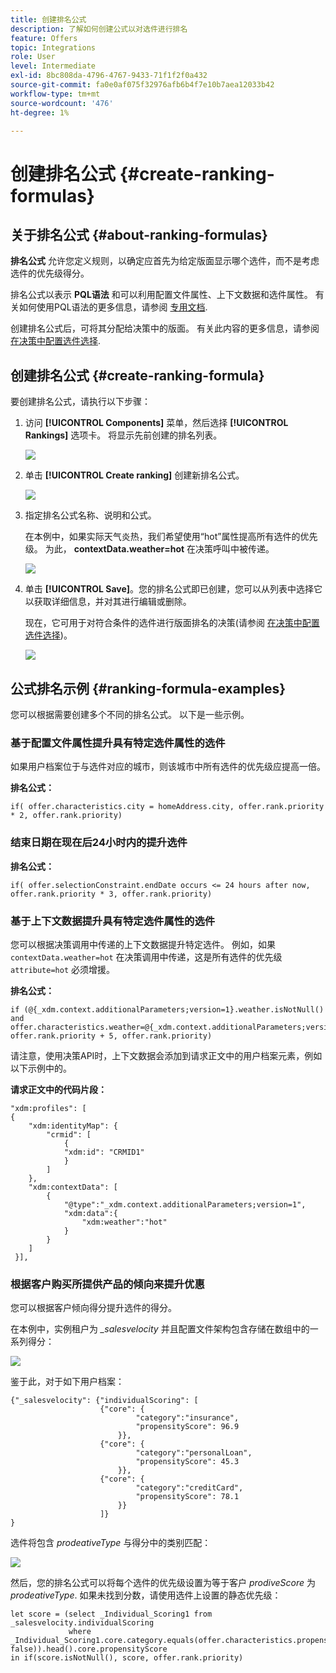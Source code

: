 ```yaml
---
title: 创建排名公式
description: 了解如何创建公式以对选件进行排名
feature: Offers
topic: Integrations
role: User
level: Intermediate
exl-id: 8bc808da-4796-4767-9433-71f1f2f0a432
source-git-commit: fa0e0af075f32976afb6b4f7e10b7aea12033b42
workflow-type: tm+mt
source-wordcount: '476'
ht-degree: 1%

---
```


# 创建排名公式 {#create-ranking-formulas}

## 关于排名公式 {#about-ranking-formulas}

**排名公式** 允许您定义规则，以确定应首先为给定版面显示哪个选件，而不是考虑选件的优先级得分。

排名公式以表示 **PQL语法** 和可以利用配置文件属性、上下文数据和选件属性。 有关如何使用PQL语法的更多信息，请参阅 [专用文档](https://experienceleague.adobe.com/docs/experience-platform/segmentation/pql/overview.html).

创建排名公式后，可将其分配给决策中的版面。 有关此内容的更多信息，请参阅 [在决策中配置选件选择](../offer-activities/configure-offer-selection.md).

## 创建排名公式 {#create-ranking-formula}

要创建排名公式，请执行以下步骤：

1. 访问 **[!UICONTROL Components]** 菜单，然后选择 **[!UICONTROL Rankings]** 选项卡。 将显示先前创建的排名列表。

   ![](../assets/rankings-list.png)

1. 单击 **[!UICONTROL Create ranking]** 创建新排名公式。

   ![](../assets/ranking-create-formula.png)

1. 指定排名公式名称、说明和公式。

   在本例中，如果实际天气炎热，我们希望使用“hot”属性提高所有选件的优先级。 为此， **contextData.weather=hot** 在决策呼叫中被传递。

   ![](../assets/ranking-syntax.png)

1. 单击 **[!UICONTROL Save]**。您的排名公式即已创建，您可以从列表中选择它以获取详细信息，并对其进行编辑或删除。

   现在，它可用于对符合条件的选件进行版面排名的决策(请参阅 [在决策中配置选件选择](../offer-activities/configure-offer-selection.md))。

   ![](../assets/ranking-formula-created.png)

## 公式排名示例 {#ranking-formula-examples}

您可以根据需要创建多个不同的排名公式。 以下是一些示例。

<!--
Boost by offer ID

Boost the priority of an offer with the offer ID *xcore:personalized-offer:13d213cd4cb328ec* by 5.

**Ranking formula:**

```
if( offer._id = "xcore:personalized-offer:13d213cd4cb328ec", offer.rank.priority + 5, offer.rank.priority)
```

Change the offer priority based on a certain profile attribute

Set the offer priority to 30 for offer *xcore:personalized-offer:13d213cd4cb328ec* if the user lives in the city of Bondi.

**Ranking formula:**

```
if( offer._id = "xcore:personalized-offer:13d213cd4cb328ec" and homeAddress.city.equals("Bondi", false), 30, offer.rank.priority)
```

Boost multiple offers by offer ID based on the presence of a profile's segment membership

Boost the priority of offers based on whether the user is a member of a priority segment, which is configured as an attribute in the offer.

**Ranking formula:**

```
if( segmentMembership.get("ups").get(offer.characteristics.prioritySegmentId).status in (["realized","existing"]), offer.rank.priority + 10, offer.rank.priority)
```
-->

### 基于配置文件属性提升具有特定选件属性的选件

如果用户档案位于与选件对应的城市，则该城市中所有选件的优先级应提高一倍。

**排名公式：**

```
if( offer.characteristics.city = homeAddress.city, offer.rank.priority * 2, offer.rank.priority)
```

### 结束日期在现在后24小时内的提升选件

**排名公式：**

```
if( offer.selectionConstraint.endDate occurs <= 24 hours after now, offer.rank.priority * 3, offer.rank.priority)
```

### 基于上下文数据提升具有特定选件属性的选件

您可以根据决策调用中传递的上下文数据提升特定选件。 例如，如果 `contextData.weather=hot` 在决策调用中传递，这是所有选件的优先级 `attribute=hot` 必须增援。

**排名公式：**

```
if (@{_xdm.context.additionalParameters;version=1}.weather.isNotNull()
and offer.characteristics.weather=@{_xdm.context.additionalParameters;version=1}.weather, offer.rank.priority + 5, offer.rank.priority)
```

请注意，使用决策API时，上下文数据会添加到请求正文中的用户档案元素，例如以下示例中的。

**请求正文中的代码片段：**

```
"xdm:profiles": [
{
    "xdm:identityMap": {
        "crmid": [
            {
            "xdm:id": "CRMID1"
            }
        ]
    },
    "xdm:contextData": [
        {
            "@type":"_xdm.context.additionalParameters;version=1",
            "xdm:data":{
                "xdm:weather":"hot"
            }
        }
    ]
 }],
```

### 根据客户购买所提供产品的倾向来提升优惠

您可以根据客户倾向得分提升选件的得分。

在本例中，实例租户为 *_salesvelocity* 并且配置文件架构包含存储在数组中的一系列得分：

![](../assets/ranking-example-schema.png)

鉴于此，对于如下用户档案：

```
{"_salesvelocity": {"individualScoring": [
                    {"core": {
                            "category":"insurance",
                            "propensityScore": 96.9
                        }},
                    {"core": {
                            "category":"personalLoan",
                            "propensityScore": 45.3
                        }},
                    {"core": {
                            "category":"creditCard",
                            "propensityScore": 78.1
                        }}
                    ]}
}
```

选件将包含 *prodeativeType* 与得分中的类别匹配：

![](../assets/ranking-example-propensityType.png)

然后，您的排名公式可以将每个选件的优先级设置为等于客户 *prodiveScore* 为 *prodeativeType*. 如果未找到分数，请使用选件上设置的静态优先级：

```
let score = (select _Individual_Scoring1 from _salesvelocity.individualScoring
             where _Individual_Scoring1.core.category.equals(offer.characteristics.propensityType, false)).head().core.propensityScore
in if(score.isNotNull(), score, offer.rank.priority)
```

